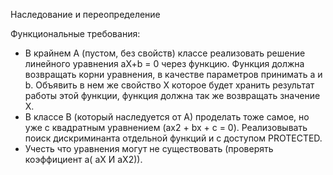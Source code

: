 Наследование и переопределение

Функциональные требования:

 - В крайнем A (пустом, без свойств) классе реализовать решение линейного уравнения aX+b = 0 через функцию. 
Функция должна возвращать корни уравнения, в качестве параметров принимать a и b. 
Объявить в нем же свойство X которое будет хранить результат работы этой функции, функция должна так же возвращать значение X.
 - В классе B (который наследуется от A) проделать тоже самое, но уже с квадратным уравнением (ax2 + bx + c = 0). 
Реализовывать поиск дискриминанта отдельной функций и с доступом PROTECTED.
 - Учесть что уравнения могут не существовать (проверять коэффициент a( aX И aX2)). 
